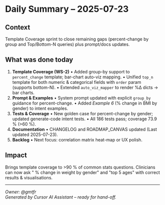 # Daily Summary – 2025-07-23

## Context
Template Coverage sprint to close remaining gaps (percent-change by group and Top/Bottom-N queries) plus prompt/docs updates.

## What was done today
1. **Template Coverage (WS-2)**
   • Added group-by support to `percent_change` template; bar-chart auto-viz mapping.
   • Unified `top_n` template for both numeric & categorical fields with `order` param (supports bottom-N).
   • Extended `auto_viz_mapper` to render %Δ dicts → bar charts.
2. **Prompt & Examples**
   • System prompt updated with explicit `group_by` guidance for percent-change.
   • Added *Example 6* (% change in BMI by gender) to intent examples.
3. **Tests & Coverage**
   • New golden case for percent-change by gender; updated generate-code intent tests.
   • All 186 tests pass; coverage 73.9 % (>60 %).
4. **Documentation**
   • CHANGELOG and ROADMAP_CANVAS updated (Last updated 2025-07-23).
5. **Backlog**
   • Next focus: correlation matrix heat-map or UX polish.

## Impact
Brings template coverage to >90 % of common stats questions. Clinicians can now ask " % change in weight by gender" and "top 5 ages" with correct results & visualisations.

---
*Owner: @gmtfr*  
*Generated by Cursor AI Assistant – ready for hand-off.* 